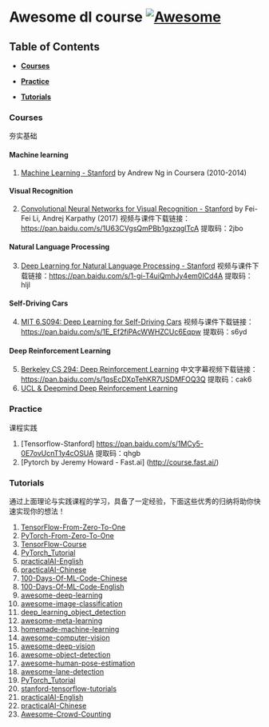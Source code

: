 # Awesome dl course [![Awesome](https://cdn.rawgit.com/sindresorhus/awesome/d7305f38d29fed78fa85652e3a63e154dd8e8829/media/badge.svg)](https://github.com/sindresorhus/awesome)

## Table of Contents

* **[Courses](#courses)**  

* **[Practice](#practice)** 

* **[Tutorials](#tutorials)**

### Courses
夯实基础
#### Machine learning
1.  [Machine Learning - Stanford](https://class.coursera.org/ml-005) by Andrew Ng in Coursera (2010-2014) 
#### Visual Recognition
2.  [Convolutional Neural Networks for Visual Recognition - Stanford](http://vision.stanford.edu/teaching/cs231n/syllabus.html) by Fei-Fei Li, Andrej Karpathy (2017)
    视频与课件下载链接：https://pan.baidu.com/s/1U63CVgsQmPBb1gxzqglTcA 提取码：2jbo 
#### Natural Language Processing
3.  [Deep Learning for Natural Language Processing - Stanford](http://cs224d.stanford.edu/)
    视频与课件下载链接：https://pan.baidu.com/s/1-gi-T4uiQmhJy4em0ICd4A 提取码：hljl 
#### Self-Driving Cars
4.  [MIT 6.S094: Deep Learning for Self-Driving Cars](http://selfdrivingcars.mit.edu/) 
    视频与课件下载链接：https://pan.baidu.com/s/1E_Ef2fiPAcWWHZCUc6Eqpw 提取码：s6yd 
#### Deep Reinforcement Learning
5.  [Berkeley CS 294: Deep Reinforcement Learning](http://rll.berkeley.edu/deeprlcourse/)
    中文字幕视频下载链接：https://pan.baidu.com/s/1qsEcDXpTehKR7USDMFOQ3Q 提取码：cak6 
6.  [UCL & Deepmind Deep Reinforcement Learning](https://space.bilibili.com/74997410/)

### Practice
课程实践
1.  [Tensorflow-Stanford] https://pan.baidu.com/s/1MCy5-0E7ovUcnT1y4cOSUA  提取码：qhgb
2.  [Pytorch by Jeremy Howard - Fast.ai] (http://course.fast.ai/) 

### Tutorials
通过上面理论与实践课程的学习，具备了一定经验，下面这些优秀的归纳将助你快速实现你的想法！
1.  [TensorFlow-From-Zero-To-One](https://github.com/amusi/TensorFlow-From-Zero-To-One)
2.  [PyTorch-From-Zero-To-One](https://github.com/amusi/PyTorch-From-Zero-To-One)
3.  [TensorFlow-Course](https://github.com/machinelearningmindset/TensorFlow-Course)
4.  [PyTorch_Tutorial](https://github.com/tensor-yu/PyTorch_Tutorial)
5.  [practicalAI-English](https://github.com/GokuMohandas/practicalAI)
6.  [practicalAI-Chinese](https://github.com/MLEveryday/practicalAI-cn)
7.  [100-Days-Of-ML-Code-Chinese](https://github.com/MLEveryday/)
8.  [100-Days-Of-ML-Code-English](https://github.com/Avik-Jain/100-Days-Of-ML-Code)
9.  [awesome-deep-learning](https://github.com/ChristosChristofidis/awesome-deep-learning)
10.  [awesome-image-classification](https://github.com/weiaicunzai/awesome-image-classification)
11.  [deep_learning_object_detection](https://github.com/hoya012/deep_learning_object_detection)
12.  [awesome-meta-learning](https://github.com/dragen1860/awesome-meta-learning)
13.  [homemade-machine-learning](https://github.com/trekhleb/homemade-machine-learning)
14.  [awesome-computer-vision](https://github.com/jbhuang0604/awesome-computer-vision)
15.  [awesome-deep-vision](https://github.com/kjw0612/awesome-deep-vision)
16.  [awesome-object-detection](https://github.com/amusi/awesome-object-detection)
17.  [awesome-human-pose-estimation](https://github.com/cbsudux/awesome-human-pose-estimation)
18.  [awesome-lane-detection](https://github.com/amusi/awesome-lane-detection)
19.  [PyTorch_Tutorial](https://github.com/tensor-yu/PyTorch_Tutorial)
20.  [stanford-tensorflow-tutorials](https://github.com/chiphuyen/stanford-tensorflow-tutorials)
21.  [practicalAI-English](https://github.com/GokuMohandas/practicalAI)
22.  [practicalAI-Chinese](https://github.com/MLEveryday/practicalAI-cn)
23.  [Awesome-Crowd-Counting](https://github.com/gjy3035/Awesome-Crowd-Counting)

